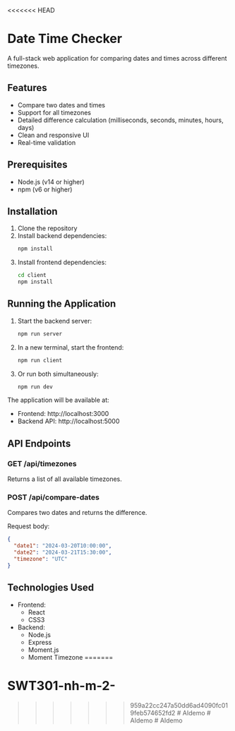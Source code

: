 <<<<<<< HEAD
# Date Time Checker

A full-stack web application for comparing dates and times across different timezones.

## Features

- Compare two dates and times
- Support for all timezones
- Detailed difference calculation (milliseconds, seconds, minutes, hours, days)
- Clean and responsive UI
- Real-time validation

## Prerequisites

- Node.js (v14 or higher)
- npm (v6 or higher)

## Installation

1. Clone the repository
2. Install backend dependencies:
   ```bash
   npm install
   ```
3. Install frontend dependencies:
   ```bash
   cd client
   npm install
   ```

## Running the Application

1. Start the backend server:
   ```bash
   npm run server
   ```
2. In a new terminal, start the frontend:
   ```bash
   npm run client
   ```
3. Or run both simultaneously:
   ```bash
   npm run dev
   ```

The application will be available at:

- Frontend: http://localhost:3000
- Backend API: http://localhost:5000

## API Endpoints

### GET /api/timezones

Returns a list of all available timezones.

### POST /api/compare-dates

Compares two dates and returns the difference.

Request body:

```json
{
  "date1": "2024-03-20T10:00:00",
  "date2": "2024-03-21T15:30:00",
  "timezone": "UTC"
}
```

## Technologies Used

- Frontend:
  - React
  - CSS3
- Backend:
  - Node.js
  - Express
  - Moment.js
  - Moment Timezone
=======
# SWT301-nh-m-2-
>>>>>>> 959a22cc247a50dd6ad4090fc019feb574652fd2
#   A I d e m o  
 #   A I d e m o  
 #   A I d e m o  
 